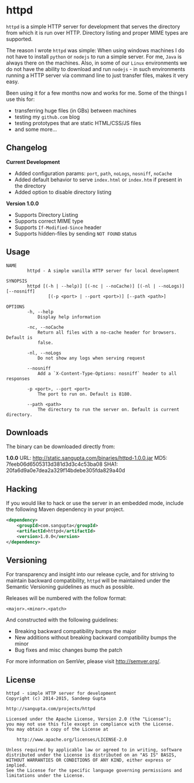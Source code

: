 httpd
=====

`httpd` is a simple HTTP server for development that serves the directory from which 
it is run over HTTP. Directory listing and proper MIME types are supported.

The reason I wrote `httpd` was simple: When using windows machines I do not have to
install `python` or `nodejs` to run a simple server. For me, `Java` is always there
on the machines. Also, in some of our `Linux` environments we do not have the ability 
to download and run `nodejs` - in such environments running a HTTP server via command 
line to just transfer files, makes it very easy. 

Been using it for a few months now and works for me. Some of the things I use this for:

* transferring huge files (in GBs) between machines
* testing my `github.com` blog
* testing prototypes that are static HTML/CSS/JS files
* and some more...  

Changelog
---------

**Current Development**

* Added configuration params: `port`, `path`, `noLogs`, `nosniff`, `noCache`
* Added default behavior to serve `index.html` or `index.htm` if present in the directory
* Added option to disable directory listing

**Version 1.0.0**

* Supports Directory Listing
* Supports correct MIME type
* Supports `If-Modified-Since` header
* Supports hidden-files by sending `NOT FOUND` status

Usage
-----

```text
NAME
        httpd - A simple vanilla HTTP server for local development

SYNOPSIS
        httpd [(-h | --help)] [(-nc | --noCache)] [(-nl | --noLogs)] [--nosniff]
                [(-p <port> | --port <port>)] [--path <path>]

OPTIONS
        -h, --help
            Display help information

        -nc, --noCache
            Return all files with a no-cache header for browsers. Default is
            false.

        -nl, --noLogs
            Do not show any logs when serving request

        --nosniff
            Add a `X-Content-Type-Options: nosniff` header to all responses

        -p <port>, --port <port>
            The port to run on. Default is 8180.

        --path <path>
            The directory to run the server on. Default is current directory.
```

Downloads
---------

The binary can be downloaded directly from:

**1.0.0**
URL: http://static.sangupta.com/binaries/httpd-1.0.0.jar
MD5: 7feeb06d6505313d381d3d3c4c53ba08
SHA1: 20fa6d9a0e7dea2a329f14bdebe305fda829a40d

Hacking
-------

If you would like to hack or use the server in an embedded mode, include the following Maven
dependency in your project.

```xml
<dependency>
    <groupId>com.sangupta</groupId>
    <artifactId>httpd</artifactId>
    <version>1.0.0</version>
</dependency>
```

Versioning
----------

For transparency and insight into our release cycle, and for striving to maintain backward compatibility, 
`httpd` will be maintained under the Semantic Versioning guidelines as much as possible.

Releases will be numbered with the follow format:

`<major>.<minor>.<patch>`

And constructed with the following guidelines:

* Breaking backward compatibility bumps the major
* New additions without breaking backward compatibility bumps the minor
* Bug fixes and misc changes bump the patch

For more information on SemVer, please visit http://semver.org/.

License
-------
	
```
httpd - simple HTTP server for development
Copyright (c) 2014-2015, Sandeep Gupta

http://sangupta.com/projects/httpd

Licensed under the Apache License, Version 2.0 (the "License");
you may not use this file except in compliance with the License.
You may obtain a copy of the License at

	http://www.apache.org/licenses/LICENSE-2.0

Unless required by applicable law or agreed to in writing, software
distributed under the License is distributed on an "AS IS" BASIS,
WITHOUT WARRANTIES OR CONDITIONS OF ANY KIND, either express or implied.
See the License for the specific language governing permissions and
limitations under the License.
```
